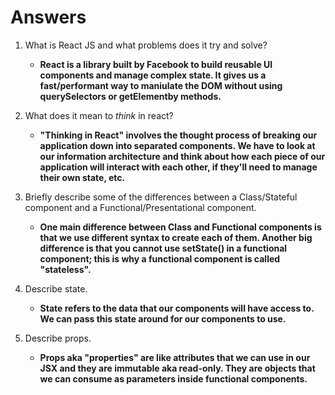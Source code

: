 # Answers

1.  What is React JS and what problems does it try and solve?

    - **React is a library built by Facebook to build reusable UI components and manage complex state. It gives us a fast/performant way to maniulate the DOM without using querySelectors or getElementby methods.**

2)  What does it mean to _think_ in react?

    - **"Thinking in React" involves the thought process of breaking our application down into separated components. We have to look at our information architecture and think about how each piece of our application will interact with each other, if they'll need to manage their own state, etc.**

3)  Briefly describe some of the differences between a Class/Stateful component and a Functional/Presentational component.

    - **One main difference between Class and Functional components is that we use different syntax to create each of them. Another big difference is that you cannot use setState() in a functional component; this is why a functional component is called "stateless".**

4)  Describe state.

    - **State refers to the data that our components will have access to. We can pass this state around for our components to use.**

5)  Describe props.

    - **Props aka "properties" are like attributes that we can use in our JSX and they are immutable aka read-only. They are objects that we can consume as parameters inside functional components.**
